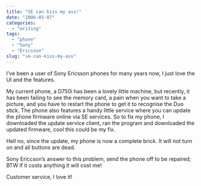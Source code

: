 ```yaml
---
title: "SE can kiss my ass!"
date: "2006-03-07"
categories:
  - "writing"
tags:
  - "phone"
  - "Sony"
  - "Ericsson"
slug: "se-can-kiss-my-ass"
---
```


I’ve been a user of Sony Ericsson phones for many years now, I just love the UI and the features.
  
My current phone, a D750i has been a lovely little machine, but recently, it has been failing to see the memory card, a pain when you want to take a picture, and you have to restart the phone to get it to recognise the Duo stick. The phone also features a handy little service where you can update the phone firmware online via SE services. So to fix my phone, I downloaded the update service client, ran the program and downloaded the updated firmware, cool this could be my fix.

Hell no, since the update, my phone is now a complete brick. It will not turn on and all buttons are dead.
  
Sony Ericcson’s answer to this problem, send the phone off to be repaired; BTW if it costs anything it will cost me!
  
Customer service, I love it!
